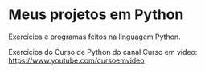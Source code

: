 # Meus projetos em Python

Exercícios e programas feitos na linguagem Python.
 
 Exercícios do Curso de Python do canal Curso em vídeo:
 https://www.youtube.com/cursoemvideo
